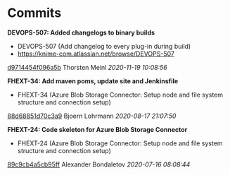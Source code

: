 # Commits

**DEVOPS-507: Added changelogs to binary builds**

 * DEVOPS-507 (Add changelog to every plug-in during build) 
 * https://knime-com.atlassian.net/browse/DEVOPS-507 

[d9714454f096a5b](https://bitbucket.org/knime/knime-azure/commits/d9714454f096a5b) Thorsten Meinl *2020-11-19 10:08:56*

**FHEXT-34: Add maven poms, update site and Jenkinsfile**

 * FHEXT-34 (Azure Blob Storage Connector: Setup node and file system structure and connection setup) 

[88d68851d70c3a9](https://bitbucket.org/knime/knime-azure/commits/88d68851d70c3a9) Bjoern Lohrmann *2020-08-17 21:07:50*

**FHEXT-24: Code skeleton for Azure Blob Storage Connector**

 * FHEXT-24 (Azure Blob Storage Connector: Setup node and file system structure and connection setup) 

[89c9cb4a5cb95ff](https://bitbucket.org/knime/knime-azure/commits/89c9cb4a5cb95ff) Alexander Bondaletov *2020-07-16 08:08:44*

